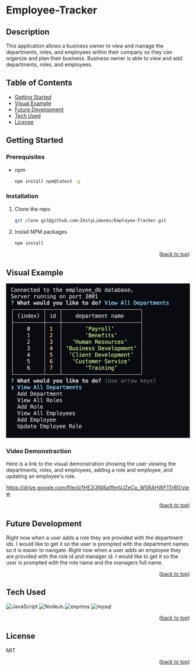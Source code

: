 # Employee-Tracker

## Description

This application allows a business owner to view and manage the departments, roles, and employees within their company so they can organize and plan their business. Business owner is able to view and add departments, roles, and employees.

## Table of Contents

- [Getting Started](#getting-started)
- [Visual Example](#visual-example)
- [Future Development](#future-development)
- [Tech Used](#tech-used)
- [License](#license)

## Getting Started

### Prerequisites

- npm
  ```sh
  npm install npm@latest -g
  ```

### Installation

1. Clone the repo
   ```sh
   git clone git@github.com:ZestyLimones/Employee-Tracker.git
   ```
2. Install NPM packages
   ```sh
   npm install
   ```
   <p align="right">(<a href="#top">back to top</a>)</p>

## Visual Example

![screenhot of terminal with screen options](./assets/employee-tracker-screenshot.jpg)

### Video Demonstraction

Here is a link to the visual demonstration showing the user viewing the departments, roles, and employees, adding a role and employee, and updating an employee's role.

https://drive.google.com/file/d/1HE2j3Nl8a1ftmVJZeCp_W5RAHWF1TrR0/view

   <p align="right">(<a href="#top">back to top</a>)</p>

## Future Development

Right now when a user adds a role they are provided with the department ids. I would like to get it so the user is prompted with the department names so it is easier to navigate.
Right now when a user adds an employee they are provided with the role id and manager id. I would like to get it so the user is prompted with the role name and the managers full name.

   <p align="right">(<a href="#top">back to top</a>)</p>

## Tech Used

<div style='margin: 1em 0;'>
<img src="https://cdn.jsdelivr.net/gh/devicons/devicon/icons/javascript/javascript-original.svg" alt="JavaScript" width="4%" />
<img src="https://cdn.jsdelivr.net/gh/devicons/devicon/icons/nodejs/nodejs-original.svg" alt="NodeJs" width="4%" />
<img src="https://cdn.jsdelivr.net/gh/devicons/devicon/icons/express/express-original-wordmark.svg" alt="express" width="4%" />
<img src="https://cdn.jsdelivr.net/gh/devicons/devicon/icons/mysql/mysql-original-wordmark.svg" alt="mysql" width="4%" />
</div>

   <p align="right">(<a href="#top">back to top</a>)</p>

## License

MIT

   <p align="right">(<a href="#top">back to top</a>)</p>
